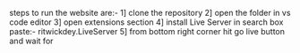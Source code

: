 steps to run the website are:-
1] clone the repository
2] open the folder in vs code editor
3] open extensions section
4] install Live Server in search box paste:- ritwickdey.LiveServer
5] from bottom right corner hit go live button and wait for 
